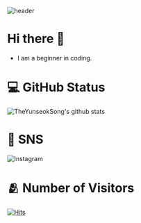<!-- 배너 -->
![header](https://capsule-render.vercel.app/api?type=waving&,color=auto&text=Welcome!&fontColor=ffffff&fontAlignY=30)
# Hi there 👋
* I am a beginner in coding.

<!-- 깃허브 상태창 -->
# :computer: GitHub Status
![TheYunseokSong's github stats](https://github-readme-stats.vercel.app/api?username=TheYunseokSong&show_icons=true)

# :email: SNS
![Instagram](https://img.shields.io/badge/-Instagram-E32E7F?style=flat-square&logo=instagram&logoColor=white&link=https://www.instagram.com/yunseok330/)

<!-- 방문자수 -->
# :people_hugging: Number of Visitors
[![Hits](https://hits.seeyoufarm.com/api/count/incr/badge.svg?url=https%3A%2F%2Fgithub.com%2FTheYunseokSong&count_bg=%2379C83D&title_bg=%23555555&icon=&icon_color=%23E7E7E7&title=hits&edge_flat=false)](https://hits.seeyoufarm.com)
<!--
**TheYunseokSong/TheYunseokSong** is a ✨ _special_ ✨ repository because its `README.md` (this file) appears on your GitHub profile.

Here are some ideas to get you started:

- 🔭 I’m currently working on ...
- 🌱 I’m currently learning ...
- 👯 I’m looking to collaborate on ...
- 🤔 I’m looking for help with ...
- 💬 Ask me about ...
- 📫 How to reach me: ...
- 😄 Pronouns: ...
- ⚡ Fun fact: ...
-->
